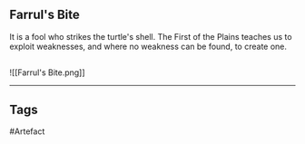 ## Farrul's Bite
It is a fool who strikes the turtle's shell. The First of the Plains teaches us to exploit weaknesses, and where no weakness can be found, to create one.
## 
![[Farrul's Bite.png]]

---
## Tags
#Artefact